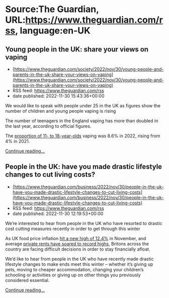 # Source:The Guardian, URL:https://www.theguardian.com/rss, language:en-UK

## Young people in the UK: share your views on vaping
 - [https://www.theguardian.com/society/2022/nov/30/young-people-and-parents-in-the-uk-share-your-views-on-vaping](https://www.theguardian.com/society/2022/nov/30/young-people-and-parents-in-the-uk-share-your-views-on-vaping)
 - RSS feed: https://www.theguardian.com/rss
 - date published: 2022-11-30 15:43:36+00:00

<p>We would like to speak with people under 25 in the UK as figures show the number of children and young people vaping is rising</p><p>The number of teenagers in the England vaping has more than doubled in the last year, according to official figures.</p><p>The <a href="https://www.gov.uk/government/publications/nicotine-vaping-in-england-2022-evidence-update/nicotine-vaping-in-england-2022-evidence-update-summary">proportion of 11- to 18-year-olds</a> vaping was 8.6% in 2022, rising from 4% in 2021.</p> <a href="https://www.theguardian.com/society/2022/nov/30/young-people-and-parents-in-the-uk-share-your-views-on-vaping">Continue reading...</a>

## People in the UK: have you made drastic lifestyle changes to cut living costs?
 - [https://www.theguardian.com/business/2022/nov/30/people-in-the-uk-have-you-made-drastic-lifestyle-changes-to-cut-living-costs](https://www.theguardian.com/business/2022/nov/30/people-in-the-uk-have-you-made-drastic-lifestyle-changes-to-cut-living-costs)
 - RSS feed: https://www.theguardian.com/rss
 - date published: 2022-11-30 12:19:53+00:00

<p>We’re interested to hear from people in the UK who have resorted to drastic cost cutting measures recently in order to get through this winter</p><p>As UK food price inflation <a href="https://www.theguardian.com/business/2022/nov/30/uk-food-price-inflation-hits-new-high-of-124">hit a new high of 12.4%</a> in November, and average <a href="https://www.theguardian.com/money/2022/oct/21/private-rents-britain-hit-record-high-demand-properties">private rents have soared to record highs</a>, Britons across the country are facing difficult decisions in order to stay financially afloat.</p><p>We’d like to hear from people in the UK who have recently made drastic lifestyle changes to make ends meet this winter – whether it’s giving up pets, moving to cheaper accommodation, changing your children’s schooling or activities or giving up on other things you previously considered essential.</p> <a href="https://www.theguardian.com/business/2022/nov/30/people-in-the-uk-have-you-made-drastic-lifestyle-changes-to-cut-living-costs">Continue reading...</a>

